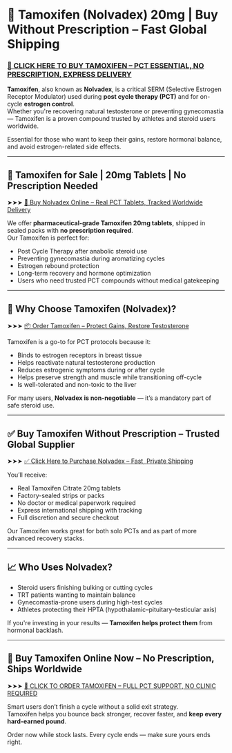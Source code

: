 # 🧬 Tamoxifen (Nolvadex) 20mg | Buy Without Prescription – Fast Global Shipping

### [💊 CLICK HERE TO BUY TAMOXIFEN – PCT ESSENTIAL, NO PRESCRIPTION, EXPRESS DELIVERY](https://max-steroids.com/catalog/product/tamoxifen-2)

**Tamoxifen**, also known as **Nolvadex**, is a critical SERM (Selective Estrogen Receptor Modulator) used during **post cycle therapy (PCT)** and for on-cycle **estrogen control**.  
Whether you're recovering natural testosterone or preventing gynecomastia — Tamoxifen is a proven compound trusted by athletes and steroid users worldwide.

Essential for those who want to keep their gains, restore hormonal balance, and avoid estrogen-related side effects.

---

## 💊 Tamoxifen for Sale | 20mg Tablets | No Prescription Needed

➤➤➤ [🛒 Buy Nolvadex Online – Real PCT Tablets, Tracked Worldwide Delivery](https://max-steroids.com/catalog/product/tamoxifen-2)

We offer **pharmaceutical-grade Tamoxifen 20mg tablets**, shipped in sealed packs with **no prescription required**.  
Our Tamoxifen is perfect for:

- Post Cycle Therapy after anabolic steroid use  
- Preventing gynecomastia during aromatizing cycles  
- Estrogen rebound protection  
- Long-term recovery and hormone optimization  
- Users who need trusted PCT compounds without medical gatekeeping

---

## 🔬 Why Choose Tamoxifen (Nolvadex)?

➤➤➤ [📦 Order Tamoxifen – Protect Gains, Restore Testosterone](https://max-steroids.com/catalog/product/tamoxifen-2)

Tamoxifen is a go-to for PCT protocols because it:

- Binds to estrogen receptors in breast tissue  
- Helps reactivate natural testosterone production  
- Reduces estrogenic symptoms during or after cycle  
- Helps preserve strength and muscle while transitioning off-cycle  
- Is well-tolerated and non-toxic to the liver

For many users, **Nolvadex is non-negotiable** — it’s a mandatory part of safe steroid use.

---

## ✅ Buy Tamoxifen Without Prescription – Trusted Global Supplier

➤➤➤ [✅ Click Here to Purchase Nolvadex – Fast, Private Shipping](https://max-steroids.com/catalog/product/tamoxifen-2)

You’ll receive:

- Real Tamoxifen Citrate 20mg tablets  
- Factory-sealed strips or packs  
- No doctor or medical paperwork required  
- Express international shipping with tracking  
- Full discretion and secure checkout

Our Tamoxifen works great for both solo PCTs and as part of more advanced recovery stacks.

---

## 📈 Who Uses Nolvadex?

- Steroid users finishing bulking or cutting cycles  
- TRT patients wanting to maintain balance  
- Gynecomastia-prone users during high-test cycles  
- Athletes protecting their HPTA (hypothalamic–pituitary–testicular axis)

If you're investing in your results — **Tamoxifen helps protect them** from hormonal backlash.

---

## 🛒 Buy Tamoxifen Online Now – No Prescription, Ships Worldwide

➤➤➤ [💊 CLICK TO ORDER TAMOXIFEN – FULL PCT SUPPORT, NO CLINIC REQUIRED](https://max-steroids.com/catalog/product/tamoxifen-2)

Smart users don’t finish a cycle without a solid exit strategy.  
Tamoxifen helps you bounce back stronger, recover faster, and **keep every hard-earned pound**.

Order now while stock lasts. Every cycle ends — make sure yours ends right.
